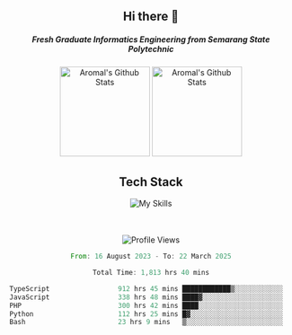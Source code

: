 <div align="center">
  <h2>Hi there 👋</h2>

  <h5>Fresh Graduate Informatics Engineering from Semarang State Polytechnic</h5>

  <img
    height="160"
    alt="Aromal's Github Stats"
    src="https://github-readme-stats.vercel.app/api?username=dafariski77&show_icons=true&theme=tokyonight&count_private=true"
  />
  <img
    alt="Aromal's Github Stats"
    height="160"
    src="https://github-readme-stats.vercel.app/api/top-langs/?username=dafariski77&layout=compact&theme=tokyonight"
  />

  <h2>Tech Stack</h2>
  
![My Skills](https://simpleskill.icons.workers.dev/svg?i=typescript,next.js,react,tailwindcss,shadcnui,reactquery,prisma,socketdotio,zod)

  <br /><br />
  <img src="https://komarev.com/ghpvc/?username=dafariski77&abbreviated=true" alt="Profile Views">
    
  <!--START_SECTION:waka-->

```rust
From: 16 August 2023 - To: 22 March 2025

Total Time: 1,813 hrs 40 mins

TypeScript                 912 hrs 45 mins ████████████▒░░░░░░░░░░░░   49.88 %
JavaScript                 338 hrs 48 mins ████▓░░░░░░░░░░░░░░░░░░░░   18.52 %
PHP                        300 hrs 42 mins ████░░░░░░░░░░░░░░░░░░░░░   16.43 %
Python                     112 hrs 25 mins █▓░░░░░░░░░░░░░░░░░░░░░░░   06.14 %
Bash                       23 hrs 9 mins   ▒░░░░░░░░░░░░░░░░░░░░░░░░   01.27 %
```

<!--END_SECTION:waka-->
</div>
